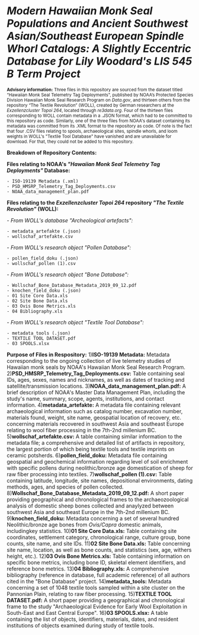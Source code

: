 # ***Modern Hawaiian Monk Seal Populations and Ancient Southwest Asian/Southeast European Spindle Whorl Catalogs: A Slightly Eccentric Database for Lily Woodard's LIS 545 B Term Project***

<sub> **Advisory information:** Three files in this repository are sourced from the dataset titled “Hawaiian Monk Seal Telemetry Tag Deployments", published by NOAA’s Protected Species Division Hawaiian Monk Seal Research Program on *Data.gov*, and thirteen others from the repository “The Textile Revolution” (WOLL), created by German researchers at the *Exzellenzcluster Topoi 264*, located through *re3data.org*. Four of the thirteen files corresponding to WOLL contain metadata in a .JSON format, which had to be committed to this repository as code. Similarly, one of the three files from NOAA's dataset containing its metadata was committed from its .XML format to the repository as code. Of note is the fact that four .CSV files relating to spools, archaeological sites, spindle whorls, and loom weights in WOLL's "Textile Tool Database" have vanished and are unavailable for download. For that, they could not be added to this repository.</sub>

**Breakdown of Repository Contents:**

**Files relating to NOAA's *"Hawaiian Monk Seal Telemetry Tag Deployments"* Database:**

    - ISO-19139 Metadata (.xml)
    - PSD_HMSRP_Telemetry_Tag_Deployments.csv
    - NOAA_data_management_plan.pdf

**Files relating to the *Exzellenzcluster Topoi 264* repository *"The Textile Revolution"* (WOLL):**

  *- From WOLL's database "Archeological artefacts":*
  
    - metadata_artefakte (.json)
    - wollschaf_artefakte.csv
    
 *- From WOLL's research object "Pollen Database":*
 
    - pollen_field_doku (.json)
    - wollschaf_pollen (1).csv
    
  *- From WOLL's research object "Bone Database":*
  
    - Wollschaf_Bone_Database_Metadata_2019_09_12.pdf
    - knochen_field_doku (.json)
    - 01 Site Core Data.xls
    - 02 Site Bone Data.xls
    - 03 Ovis Bone Metrics.xls
    - 04 Bibliography.xls
    
  *- From WOLL's research object "Textile Tool Database":*
  
    - metadata_tools (.json)
    - TEXTILE TOOL DATASET.pdf
    - 03 SPOOLS.xlsx

**Purpose of Files in Respository:**
1)**ISO-19139 Metadata:** Metadata corresponding to the ongoing collection of live telemetry studies of Hawaiian monk seals by NOAA's Hawaiian Monk Seal Research Program.
2)**PSD_HMSRP_Telemetry_Tag_Deployments.csv:** Table containing seal IDs, ages, sexes, names and nicknames, as well as dates of tracking and satellite/transmission locations.
3)**NOAA_data_management_plan.pdf:** A brief description of NOAA's Master Data Management Plan, including the study's name, summary, scope, agents, institutions, and contact information.
4)**metadata_artefakte:** A metadata file containing relevant archaeological information such as catalog number, excavation number, materials found, weight, site name, geospatial location of recovery, etc. concerning materials recovered in southwest Asia and southeast Europe relating to wool fiber processing in the 7th-2nd millenium BC.
5)**wollschaf_artefakte.csv:** A table containing similar information to the metadata file; a comprehensive and detailed list of artifacts in repository, the largest portion of which being textile tools and textile imprints on ceramic potsherds.
6)**pollen_field_doku:** Metadata file containing geospatial and geochemical information regarding level of soil enrichment with specific pollens during neolithic/bronze age domestication of sheep for raw fiber processing into textiles.
7)**wollschaf_pollen (1).csv:** Table containing latitude, longitude, site names, depositional environments, dating methods, ages, and species of pollen collected.
8)**Wollschaf_Bone_Database_Metadata_2019_09_12.pdf:** A short paper providing geographical and chronological frames to the archaeozoological analysis of domestic sheep bones collected and anaylyzed between southwest Asia and southeast Europe in the 7th-2nd millenium BC.
9)**knochen_field_doku:** Metadata concerning a set of several hundred Neolithic/bronze age bones from *Ovis/Capra* domestic animals, includingkey statistics.
10)**01 Site Core Data.xls:** Table containing site coordinates, settlement category, chronological range, culture group, bone counts, site name, and site IDs.
11)**02 Site Bone Data.xls:** Table concerning site name, location, as well as bone counts, and statistics (sex, age, withers height, etc.).
12)**03 Ovis Bone Metrics.xls:** Table containing information on specific bone metrics, including bone ID, skeletal element identifiers, and reference bone metrics.
13)**04 Bibliography.xls:** A comprehensive bibliography (reference in database, full academic reference) of all authors cited in the "Bone Database" project.
14)**metadata_tools:** Metadata concerning a set of 1048 textile tools sampled within a site cluster on the Pannonian Plain, relating to raw fiber processing.
15)**TEXTILE TOOL DATASET.pdf:** A short paper providing a geographical and chronological frame to the study "Archaeological Evidence for Early Wool Exploitation in South-East and East Central Europe". 
16)**03 SPOOLS.xlsx:** A table containing the list of objects, identifiers, materials, dates, and resident institutions of objects examined during study of textile tools.
    
    
    
    
    



